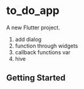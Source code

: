 # to_do_app

A new Flutter project.

1. add dialog
2. function through widgets
3. callback functions var
4. hive

## Getting Started
